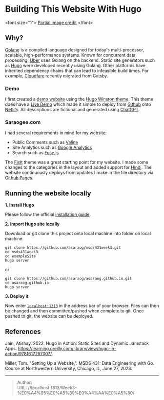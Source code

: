 # Building This Website With Hugo

&lt;font size=&#34;1&#34;&gt; [Partial image credit](https://github.com/Lruihao/hugo-blog/blob/main/assets/images/blog-flow.png) &lt;/font&gt;

## Why?

[Golang](https://go.dev/) is a compiled language designed for today&#39;s multi-processor, scalable, high-performance systems. Known for concurrent data processing, [Uber](https://github.com/uber-go/guide) uses Golang on the backend. Static site generators such as [Hugo](https://gohugo.io) were developed recently using Golang. Other platforms have inherited dependency chains that can lead to infeasible build times. For example, [Cloudfare](https://blog.cloudflare.com/new-dev-docs) recently migrated from Gatsby.

### Demo

I first created a [demo website](autonotes.netlify.app) using the [Hugo Winston theme](https://themes.gohugo.io/themes/hugo-winston-theme/). This theme does have a [Live Demo](https://hugo-winston.netlify.app/) which made it simple to deploy from [Github](https://github.com/asaraog/msds431week3) onto [Netlify](https://www.netlify.com/). All descriptions are fictional and generated using [ChatGPT](https://chat.openai.com/).

### Saraogee.com

I had several requirements in mind for my website:
- Public Comments such as [Valine](https://valine.js.org/en/)
- Site Analytics such as [Google Analytics](https://developers.google.com/analytics/)
- Search such as [Fuse.js](https://www.fusejs.io/)

The [FixIt](https://themes.gohugo.io/themes/fixit/) theme was a great starting point for my website. I made some changes to the categories in the layout and added support for [Hindi](https://github.com/hugo-fixit/FixIt/commit/dfeaf0e9a7c2a34e32b259e41dd4d48dfdb61ae7). The website continuously deploys from updates I make in the file directory via [Github Pages](https://github.com/asaraog/asaraog.github.io/deployments).

## Running the website locally

**1. Install Hugo**

Please follow the official [installation guide](https://gohugo.io/getting-started/installing/).

**2. Import Hugo site locally**

Download or git clone this project onto local machine into folder on local machine.

```
git clone https://github.com/asaraog/msds431week3.git
cd msds431week3
cd exampleSite
hugo server
```
or

```
git clone https://github.com/asaraog/asaraog.github.io.git
cd asaraog.github.io
hugo server
```

**3. Deploy it**

Now enter [`localhost:1313`](http://localhost:1313) in the address bar of your browser. Files can then be changed and then committed/pushed when complete to git. Once pushed to git, the website can be deployed.

## References

Jain, Atishay. 2022. Hugo in Action: Static Sites and Dynamic Jamstack Apps. https://learning.oreilly.com/library/view/hugo-in-action/9781617297007/.

Miller, Tom. &#34;Setting Up a Website,&#34;. MSDS 431: Data Engineering with Go. Course at Northwestern University, Chicago, IL, June 27, 2023.


---

> Author:   
> URL: //localhost:1313/Week3-%E0%A4%95%E0%A5%89%E0%A4%AA%E0%A5%80/  


